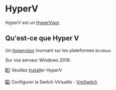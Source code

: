 # HyperV

HyperV est un [HyperVisor](https://github.com/CollegeBoreal/Tutoriels/tree/main/2.Virtualisation/0.HyperVisors)

## Qu'est-ce que Hyper V

Un [hypervisor](https://fr.wikipedia.org/wiki/Hyperviseur) tournant sur les plateformes `Windows` 


Sur vos serveur Windows 2019:


:one: Veuillez [Install](Install.md)er HyperV


:two: Configurer la Switch Virtuelle - [VmSwitch](VmSwitch.md)

